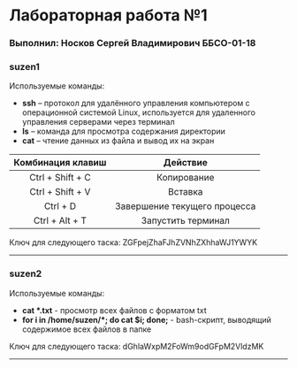 # Лабораторная работа №1 
###  Выполнил: Носков Сергей Владимирович ББСО-01-18

### suzen1
Используемые команды:
- **ssh** – протокол для удалённого управления компьютером с операционной системой Linux, используется для удаленного управления серверами через терминал
-  **ls** – команда для просмотра содержания директории
- **cat** – чтение данных из файла и вывод их на экран

|  Комбинация клавиш | Действие  |
| :------------: | :------------: |
| Ctrl + Shift + C  |  Копирование |
| Ctrl + Shift + V  |  Вставка |
| Ctrl + D   | Завершение текущего процесса  |
| Ctrl + Alt + T  | Запустить терминал |


Ключ для следующего таска: ZGFpejZhaFJhZVNhZXhhaWJ1YWYK

------------

### suzen2
Используемые команды:
- **cat \*.txt** - просмотр всех файлов с форматом txt
-  **for i in /home/suzen/*; do cat $i; done;** - bash-скрипт, выводящий содержимое всех файлов в папке

Ключ для следующего таска: dGhlaWxpM2FoWm9odGFpM2VldzMK

------------